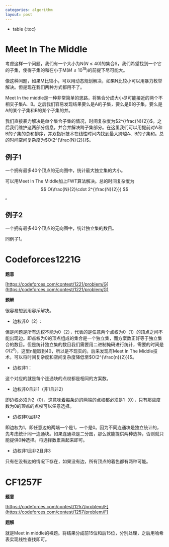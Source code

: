 ```yaml
---
categories: algorithm
layout: post
---
```


- table
{:toc}

# Meet In The Middle

考虑这样一个问题，我们有一个大小为N($N\leq 40$)的集合S，我们希望找到一个它的子集，使得子集的和在小于M($M\leq 10^{18}$)的前提下尽可能大。

像这种问题，如果M比较小，可以用动态规划解决，如果N比较小可以用暴力枚举解决。但是现在我们两种方式都用不了。

Meet In the middle是一种非常简单的思路，将集合分成大小尽可能接近的两个不相交子集A、B。之后我们容易发现结果要么是A的子集，要么是B的子集，要么是A的某个子集和B的某个子集的并。

我们直接暴力解决是单个集合子集的情况，时间复杂度为$2^{\frac{N}{2}}$。之后我们维护这两部分信息，并合并解决跨子集部分。在这里我们可以用提前对A和B的子集的总和排序，并双指针技术在线性时间内找到最大跨越A、B的子集和。总的时间空间复杂度为$O(2^{\frac{N}{2}})$。

## 例子1

一个拥有最多40个顶点的无向图中，统计最大独立集的大小。

可以用Meet In The Middle加上FWT算法解决。总的时间复杂度为
$$
O(\frac{N}{2}\cdot 2^{\frac{N}{2}})
$$
。

## 例子2

一个拥有最多40个顶点的无向图中，统计独立集的数目。

同例子1。

# Codeforces1221G

**题意**

[https://codeforces.com/contest/1221/problem/G](https://codeforces.com/contest/1221/problem/G)

**题解**

很容易想到用容斥解决。

- 边权非0（2）：

但是问题是所有边权不能为0（2），代表的是任意两个点权为0（1）的顶点之间不能出现边。即点权为0的顶点组成的集合是一个独立集，而方案数正好等于独立集合的数目。但是统计独立集的数目我们需要用二进制掩码进行统计，需要的时间是$O(2^n)$，这里n能取到40，所以是不现实的。后来发现有Meet In The Middle技术，可以将时间复杂度和空间复杂度降低至$O(2^{\frac{n}{2}})$。

- 边权非1：

这个对应的就是每个连通块的点权都是相同的方案数。

- 边权非0且非1（非1且非2）

即边权必须为2（0），这意味着每条边的两端的点权都必须是1（0），只有那些度数为0的顶点的点权可以任意选择。

- 边权非0且非2

即边权为1，即任意边的两端一个是1，一个是0。因为不同连通块是独立统计的，先考虑统计同一连通块。如果连通块是二分图，那么就能提供两种选择，否则就只能提供0种选择。将选择数累乘起来即可。

- 边权非1且非2且非3

只有在没有边的情况下存在，如果没有边，所有顶点的着色都有两种可能。

# CF1257F

**题意**

[https://codeforces.com/contest/1257/problem/F](https://codeforces.com/contest/1257/problem/F)

**题解**

就是Meet in middle的裸题。将结果分成前15位和后15位，分别处理，之后用哈希表实现线性查找即可。